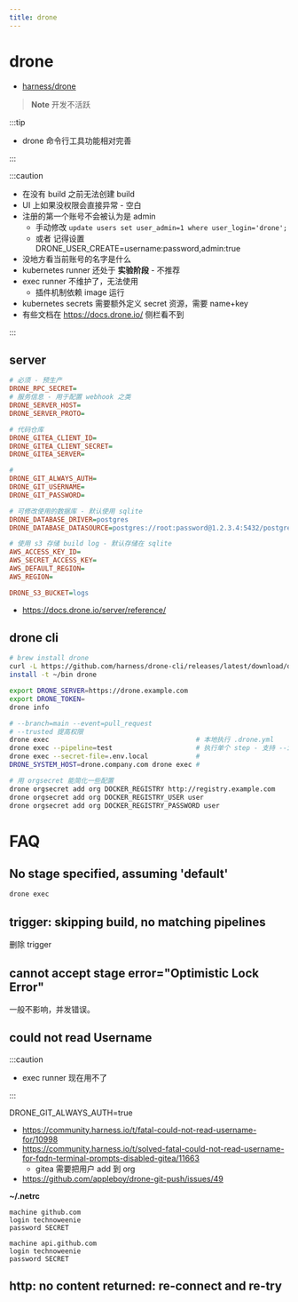 ```yaml
---
title: drone
---
```


# drone

- [harness/drone](https://github.com/harness/drone)

> **Note** 开发不活跃

:::tip

- drone 命令行工具功能相对完善

:::

:::caution

- 在没有 build 之前无法创建 build
- UI 上如果没权限会直接异常 - 空白
- 注册的第一个账号不会被认为是 admin
  - 手动修改 `update users set user_admin=1 where user_login='drone';`
  - 或者 记得设置 DRONE_USER_CREATE=username:password,admin:true
- 没地方看当前账号的名字是什么
- kubernetes runner 还处于 **实验阶段** - 不推荐
- exec runner 不维护了，无法使用
  - 插件机制依赖 image 运行
- kubernetes secrets 需要额外定义 secret 资源，需要 name+key
- 有些文档在 https://docs.drone.io/ 侧栏看不到

:::

## server

```ini
# 必须 - 预生产
DRONE_RPC_SECRET=
# 服务信息 - 用于配置 webhook 之类
DRONE_SERVER_HOST=
DRONE_SERVER_PROTO=

# 代码仓库
DRONE_GITEA_CLIENT_ID=
DRONE_GITEA_CLIENT_SECRET=
DRONE_GITEA_SERVER=

#
DRONE_GIT_ALWAYS_AUTH=
DRONE_GIT_USERNAME=
DRONE_GIT_PASSWORD=

# 可修改使用的数据库 - 默认使用 sqlite
DRONE_DATABASE_DRIVER=postgres
DRONE_DATABASE_DATASOURCE=postgres://root:password@1.2.3.4:5432/postgres?sslmode=disable

# 使用 s3 存储 build log - 默认存储在 sqlite
AWS_ACCESS_KEY_ID=
AWS_SECRET_ACCESS_KEY=
AWS_DEFAULT_REGION=
AWS_REGION=

DRONE_S3_BUCKET=logs
```

- https://docs.drone.io/server/reference/

## drone cli

```bash
# brew install drone
curl -L https://github.com/harness/drone-cli/releases/latest/download/drone_darwin_amd64.tar.gz | tar zx
install -t ~/bin drone

export DRONE_SERVER=https://drone.example.com
export DRONE_TOKEN=
drone info

# --branch=main --event=pull_request
# --trusted 提高权限
drone exec                                     # 本地执行 .drone.yml
drone exec --pipeline=test                     # 执行单个 step - 支持 --include,--exclude
drone exec --secret-file=.env.local            #
DRONE_SYSTEM_HOST=drone.company.com drone exec #
```

```bash
# 用 orgsecret 能简化一些配置
drone orgsecret add org DOCKER_REGISTRY http://registry.example.com
drone orgsecret add org DOCKER_REGISTRY_USER user
drone orgsecret add org DOCKER_REGISTRY_PASSWORD user
```

# FAQ

## No stage specified, assuming 'default'

```bash
drone exec
```

## trigger: skipping build, no matching pipelines

删除 trigger

## cannot accept stage error="Optimistic Lock Error"

一般不影响，并发错误。

## could not read Username

:::caution

- exec runner 现在用不了

:::

DRONE_GIT_ALWAYS_AUTH=true

- https://community.harness.io/t/fatal-could-not-read-username-for/10998
- https://community.harness.io/t/solved-fatal-could-not-read-username-for-fqdn-terminal-prompts-disabled-gitea/11663
  - gitea 需要把用户 add 到 org
- https://github.com/appleboy/drone-git-push/issues/49

**~/.netrc**

```.netrc
machine github.com
login technoweenie
password SECRET

machine api.github.com
login technoweenie
password SECRET
```

## http: no content returned: re-connect and re-try
